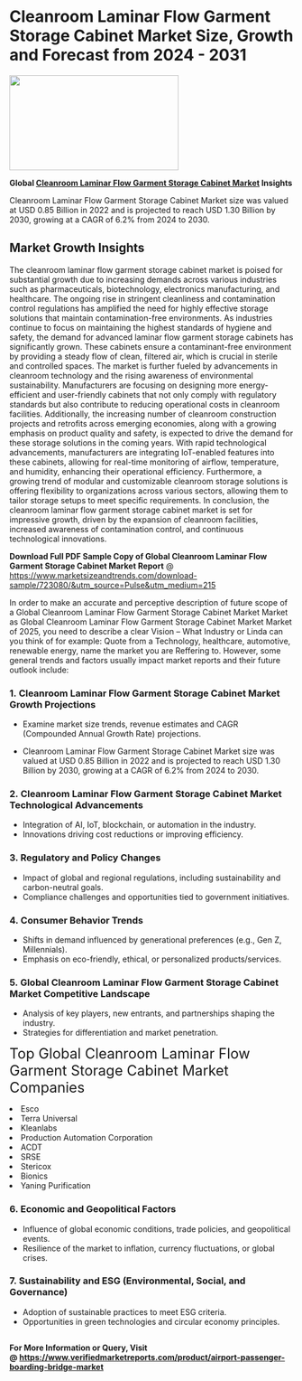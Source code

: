 <H1>Cleanroom Laminar Flow Garment Storage Cabinet Market Size, Growth and Forecast from 2024 - 2031</H1><img class="aligncenter size-medium wp-image-584254" src="https://thirdeyenews.in/wp-content/uploads/2024/09/Global-Market-Research-300x168.jpeg" alt="" width="300" height="168" /><p><strong>Global&nbsp;<a href="https://www.marketsizeandtrends.com/download-sample/723080/&amp;utm_source=Pulse&amp;utm_medium=215">Cleanroom Laminar Flow Garment Storage Cabinet Market</a> Insights</strong></p><p>Cleanroom Laminar Flow Garment Storage Cabinet Market size was valued at USD 0.85 Billion in 2022 and is projected to reach USD 1.30 Billion by 2030, growing at a CAGR of 6.2% from 2024 to 2030.</p><p><h2>Market Growth Insights</h2> The cleanroom laminar flow garment storage cabinet market is poised for substantial growth due to increasing demands across various industries such as pharmaceuticals, biotechnology, electronics manufacturing, and healthcare. The ongoing rise in stringent cleanliness and contamination control regulations has amplified the need for highly effective storage solutions that maintain contamination-free environments. As industries continue to focus on maintaining the highest standards of hygiene and safety, the demand for advanced laminar flow garment storage cabinets has significantly grown. These cabinets ensure a contaminant-free environment by providing a steady flow of clean, filtered air, which is crucial in sterile and controlled spaces. The market is further fueled by advancements in cleanroom technology and the rising awareness of environmental sustainability. Manufacturers are focusing on designing more energy-efficient and user-friendly cabinets that not only comply with regulatory standards but also contribute to reducing operational costs in cleanroom facilities. Additionally, the increasing number of cleanroom construction projects and retrofits across emerging economies, along with a growing emphasis on product quality and safety, is expected to drive the demand for these storage solutions in the coming years. With rapid technological advancements, manufacturers are integrating IoT-enabled features into these cabinets, allowing for real-time monitoring of airflow, temperature, and humidity, enhancing their operational efficiency. Furthermore, a growing trend of modular and customizable cleanroom storage solutions is offering flexibility to organizations across various sectors, allowing them to tailor storage setups to meet specific requirements. In conclusion, the cleanroom laminar flow garment storage cabinet market is set for impressive growth, driven by the expansion of cleanroom facilities, increased awareness of contamination control, and continuous technological innovations. </p><p><span class=""><strong>Download Full PDF Sample Copy of Global Cleanroom Laminar Flow Garment Storage Cabinet Market Report</strong> @ <a href="https://www.marketsizeandtrends.com/download-sample/723080/&amp;utm_source=Pulse&amp;utm_medium=215" target="_blank">https://www.marketsizeandtrends.com/download-sample/723080/&amp;utm_source=Pulse&amp;utm_medium=215</a></span></p><p>In order to make an accurate and perceptive description of future scope of a Global&nbsp;Cleanroom Laminar Flow Garment Storage Cabinet Market Market as Global&nbsp;Cleanroom Laminar Flow Garment Storage Cabinet Market Market of 2025, you need to describe a clear Vision &ndash; What Industry or Linda can you think of for example: Quote from a Technology, healthcare, automotive, renewable energy, name the market you are Reffering to. However, some general trends and factors usually impact market reports and their future outlook include:</p><h3>1.&nbsp;<strong>Cleanroom Laminar Flow Garment Storage Cabinet Market Growth Projections</strong></h3><ul><li>Examine market size trends, revenue estimates and CAGR (Compounded Annual Growth Rate) projections.</li><li><p>Cleanroom Laminar Flow Garment Storage Cabinet Market size was valued at USD 0.85 Billion in 2022 and is projected to reach USD 1.30 Billion by 2030, growing at a CAGR of 6.2% from 2024 to 2030.</p></li></ul><h3>2.&nbsp;<strong>Cleanroom Laminar Flow Garment Storage Cabinet Market Technological Advancements</strong></h3><ul><li>Integration of AI, IoT, blockchain, or automation in the industry.</li><li>Innovations driving cost reductions or improving efficiency.</li></ul><h3>3.&nbsp;<strong>Regulatory and Policy Changes</strong></h3><ul><li>Impact of global and regional regulations, including sustainability and carbon-neutral goals.</li><li>Compliance challenges and opportunities tied to government initiatives.</li></ul><h3>4.&nbsp;<strong>Consumer Behavior Trends</strong></h3><ul><li>Shifts in demand influenced by generational preferences (e.g., Gen Z, Millennials).</li><li>Emphasis on eco-friendly, ethical, or personalized products/services.</li></ul><h3>5.&nbsp;<strong>Global Cleanroom Laminar Flow Garment Storage Cabinet Market Competitive Landscape</strong></h3><ul><li>Analysis of key players, new entrants, and partnerships shaping the industry.</li><li>Strategies for differentiation and market penetration.</li></ul><p data-pm-slice="1 1 []"><span style="color: inherit; font-family: inherit; font-size: 25px;">Top Global Cleanroom Laminar Flow Garment Storage Cabinet Market Companies</span></p><div class="" data-test-id=""><p><li>Esco</li><li> Terra Universal</li><li> Kleanlabs</li><li> Production Automation Corporation</li><li> ACDT</li><li> SRSE</li><li> Stericox</li><li> Bionics</li><li> Yaning Purification</li></p></div><h3>6.&nbsp;<strong>Economic and Geopolitical Factors</strong></h3><ul><li>Influence of global economic conditions, trade policies, and geopolitical events.</li><li>Resilience of the market to inflation, currency fluctuations, or global crises.</li></ul><h3>7.&nbsp;<strong>Sustainability and ESG (Environmental, Social, and Governance)</strong></h3><ul><li>Adoption of sustainable practices to meet ESG criteria.</li><li>Opportunities in green technologies and circular economy principles.</li></ul><h2><strong style="font-size: 14px;">For More Information or Query, Visit @&nbsp;</strong><a style="background-color: #ffffff; font-size: 14px;" href="https://www.marketsizeandtrends.com/report/cleanroom-laminar-flow-garment-storage-cabinet-market/" target="_blank">https://www.verifiedmarketreports.com/product/airport-passenger-boarding-bridge-market</a></h2>
